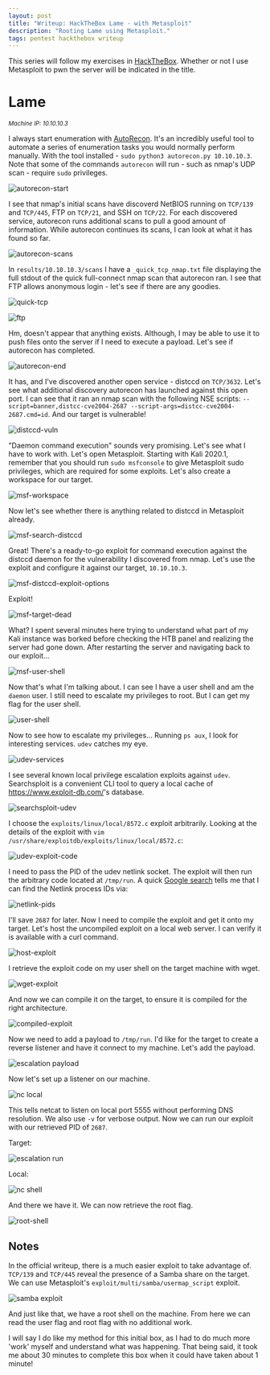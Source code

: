 ```yaml
---
layout: post
title: "Writeup: HackTheBox Lame - with Metasploit"
description: "Rooting Lame using Metasploit."
tags: pentest hackthebox writeup
---
```


This series will follow my exercises in [HackTheBox][].
Whether or not I use Metasploit to pwn the server will be indicated in the title.

# Lame

_<small>Machine IP: 10.10.10.3</small>_

I always start enumeration with [AutoRecon][].
It's an incredibly useful tool to automate a series of enumeration tasks you would normally perform manually.
With the tool installed - `sudo python3 autorecon.py 10.10.10.3`.
Note that some of the commands `autorecon` will run - such as nmap's UDP scan - require `sudo` privileges.

![autorecon-start][]

I see that nmap's initial scans have discoverd NetBIOS running on `TCP/139` and `TCP/445`, FTP on `TCP/21`, and SSH on `TCP/22`.
For each discovered service, autorecon runs additional scans to pull a good amount of information.
While autorecon continues its scans, I can look at what it has found so far.

![autorecon-scans][]

In `results/10.10.10.3/scans` I have a `_quick_tcp_nmap.txt` file displaying the full stdout of the quick full-connect nmap scan that autorecon ran.
I see that FTP allows anonymous login - let's see if there are any goodies.

![quick-tcp][]

![ftp][]

Hm, doesn't appear that anything exists.
Although, I may be able to use it to push files onto the server if I need to execute a payload.
Let's see if autorecon has completed.

![autorecon-end][]

It has, and I've discovered another open service - distccd on `TCP/3632`.
Let's see what additional discovery autorecon has launched against this open port.
I can see that it ran an nmap scan with the following NSE scripts: `--script=banner,distcc-cve2004-2687 --script-args=distcc-cve2004-2687.cmd=id`.
And our target is vulnerable!

![distccd-vuln][]

"Daemon command execution" sounds very promising.
Let's see what I have to work with.
Let's open Metasploit.
Starting with Kali 2020.1, remember that you should run `sudo msfconsole` to give Metasploit sudo privileges, which are required for some exploits.
Let's also create a workspace for our target.

![msf-workspace][]

Now let's see whether there is anything related to distccd in Metasploit already.

![msf-search-distccd][]

Great! There's a ready-to-go exploit for command execution against the distccd daemon for the vulnerability I discovered from nmap.
Let's use the exploit and configure it against our target, `10.10.10.3`.

![msf-distccd-exploit-options][]

Exploit!

![msf-target-dead]

What?
I spent several minutes here trying to understand what part of my Kali instance was borked before checking the HTB panel and realizing the server had gone down.
After restarting the server and navigating back to our exploit...

![msf-user-shell][]

Now that's what I'm talking about.
I can see I have a user shell and am the `daemon` user.
I still need to escalate my privileges to root.
But I can get my flag for the user shell.

![user-shell][]

Now to see how to escalate my privileges...
Running `ps aux`, I look for interesting services.
`udev` catches my eye.

![udev-services][]

I see several known local privilege escalation exploits against `udev`.
Searchsploit is a convenient CLI tool to query a local cache of <https://www.exploit-db.com/>'s database.

![searchsploit-udev][]

I choose the `exploits/linux/local/8572.c` exploit arbitrarily.
Looking at the details of the exploit with `vim /usr/share/exploitdb/exploits/linux/local/8572.c`:

![udev-exploit-code][]

I need to pass the PID of the udev netlink socket.
The exploit will then run the arbitrary code located at `/tmp/run`.
A quick [Google search][netlink google] tells me that I can find the Netlink process IDs via:

![netlink-pids][]

I'll save `2687` for later.
Now I need to compile the exploit and get it onto my target.
Let's host the uncompiled exploit on a local web server.
I can verify it is available with a curl command.

![host-exploit][]

I retrieve the exploit code on my user shell on the target machine with wget.

![wget-exploit][]

And now we can compile it on the target, to ensure it is compiled for the right architecture.

![compiled-exploit][]

Now we need to add a payload to `/tmp/run`.
I'd like for the target to create a reverse listener and have it connect to my machine.
Let's add the payload.

![escalation payload][]

Now let's set up a listener on our machine.

![nc local][]

This tells netcat to listen on local port 5555 without performing DNS resolution.
We also use `-v` for verbose output.
Now we can run our exploit with our retrieved PID of `2687`.

Target:

![escalation run][]

Local:

![nc shell][]

And there we have it.
We can now retrieve the root flag.

![root-shell][]

## Notes

In the official writeup, there is a much easier exploit to take advantage of.
`TCP/139` and `TCP/445` reveal the presence of a Samba share on the target.
We can use Metasploit's `exploit/multi/samba/usermap_script` exploit.

![samba exploit][]

And just like that, we have a root shell on the machine.
From here we can read the user flag and root flag with no additional work.

I will say I do like my method for this initial box, as I had to do much more 'work' myself and understand what was happening.
That being said, it took me about 30 minutes to complete this box when it could have taken about 1 minute!

[autorecon]: https://github.com/Tib3rius/AutoRecon
[hackthebox]: https://www.hackthebox.eu
[netlink google]: https://unix.stackexchange.com/a/48269

[autorecon-start]: /img/htb/lame/autorecon-start.png
[autorecon-end]: /img/htb/lame/autorecon-end.png
[autorecon-scans]: /img/htb/lame/autorecon-results-scan.png
[compiled-exploit]: /img/htb/lame/exploit-compiled.png
[escalation payload]: /img/htb/lame/escalation-payload.png
[escalation run]: /img/htb/lame/target-escalation-run.png
[distccd-vuln]: /img/htb/lame/nmap-distccd-vuln.png
[ftp]: /img/htb/lame/ftp.png
[host-exploit]: /img/htb/lame/host-exploit-uncompiled.png
[msf-distccd-exploit-options]: /img/htb/lame/msf-distccd-exploit-options.png
[msf-user-shell]: /img/htb/lame/msf-exploit-success-user.png
[msf-search-distccd]: /img/htb/lame/msf-search-distccd.png
[msf-target-dead]: /img/htb/lame/msf-run-deadserver.png
[msf-workspace]: /img/htb/lame/msf-workspace.png
[nc local]: /img/htb/lame/nc-local.png
[nc shell]: /img/htb/lame/nc-local-root-shell.png
[netlink-pids]: /img/htb/lame/netlink-pids.png
[quick-tcp]: /img/htb/lame/autorecon-nmap-quick-results.png
[root-shell]: /img/htb/lame/root-flag.png
[samba exploit]: /img/htb/lame/samba-msf.png
[searchsploit-udev]: /img/htb/lame/searchsploit-udev.png
[udev-exploit-code]: /img/htb/lame/udev-exploit-code.png
[udev-services]: /img/htb/lame/ps-aux-udev.png
[user-shell]: /img/htb/lame/user-flag.png
[wget-exploit]: /img/htb/lame/wget-lame.png
